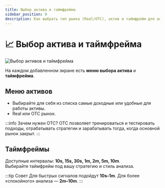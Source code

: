 ```yaml
---
title: Выбор актива и таймфрейма
sidebar_position: 9
description: Как выбрать тип рынка (Real/OTC), актив и таймфрейм для анализа.
---
```


# 📈 Выбор актива и таймфрейма

![Выбор активов и таймфрейма](/img/docs/spectra/mass-actives-tf.png)

На каждом добавленном экране есть **меню выбора актива** и **таймфрейма**.

## Меню активов

- Выбирайте для себя из списка самые доходные или удобные для работы активы.
- Real или OTC рынок.

:::info Зачем нужен OTC?
OTC позволяет тренироваться и тестировать подходы, отрабатывать стратегии и зарабатывать тогда, когда основной рынок закрыт.
:::

## Таймфреймы

Доступные интервалы: **10s, 15s, 30s, 1m, 2m, 5m, 10m**.  
Выбирайте таймфрейм под вашу стратегию и стиль анализа.

:::tip Совет
Для быстрых сигналов подойдут **10s–1m**. Для более «спокойного» анализа — **2m–10m**.
:::
